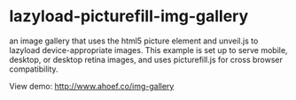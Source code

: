 # lazyload-picturefill-img-gallery
an image gallery that uses the html5 picture element and unveil.js to lazyload device-appropriate images. This example is set up to serve mobile, desktop, or desktop retina images, and uses picturefill.js for cross browser compatibility. 

View demo: http://www.ahoef.co/img-gallery
